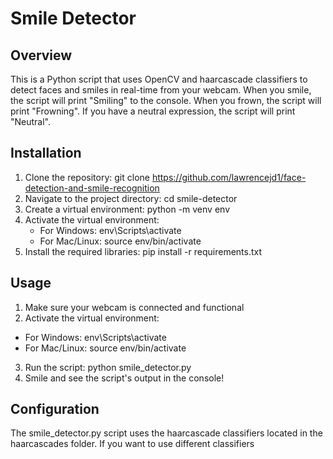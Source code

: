 # Smile Detector

## Overview

This is a Python script that uses OpenCV and haarcascade classifiers to detect faces and smiles in real-time from your webcam. When you smile, the script will print "Smiling" to the console. When you frown, the script will print "Frowning". If you have a neutral expression, the script will print "Neutral".

## Installation

1. Clone the repository: git clone https://github.com/lawrencejd1/face-detection-and-smile-recognition
2. Navigate to the project directory: cd smile-detector
3. Create a virtual environment: python -m venv env
4. Activate the virtual environment:
    - For Windows: env\Scripts\activate
    - For Mac/Linux: source env/bin/activate
5. Install the required libraries: pip install -r requirements.txt


## Usage
1. Make sure your webcam is connected and functional
2. Activate the virtual environment:
  - For Windows: env\Scripts\activate
  - For Mac/Linux: source env/bin/activate
3. Run the script: python smile_detector.py
4. Smile and see the script's output in the console!

## Configuration

The smile_detector.py script uses the haarcascade classifiers located in the haarcascades folder. If you want to use different classifiers

